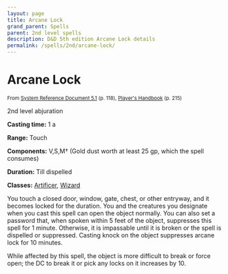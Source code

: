 ```yaml
---
layout: page
title: Arcane Lock
grand_parent: Spells
parent: 2nd level spells 
description: D&D 5th edition Arcane Lock details
permalink: /spells/2nd/arcane-lock/
---
```


# Arcane Lock

<small>From <a target="_blank" href="https://media.wizards.com/2016/downloads/DND/SRD-OGL_V5.1.pdf">System Reference Document 5.1</a> (p. 118), <a target="_blank" href="https://dnd.wizards.com/products/tabletop-games/rpg-products/rpg_playershandbook">Player's Handbook</a> (p. 215)</small>


2nd level abjuration

**Casting time:** 1 a

**Range:** Touch

**Components:** V,S,M† (Gold dust worth at least 25 gp, which the spell consumes)

**Duration:** Till dispelled

**Classes:** [Artificer](/classes/artificer/), [Wizard](/classes/wizard/)

You touch a closed door, window, gate, chest, or other entryway, and it becomes locked for the duration. You and the creatures you designate when you cast this spell can open the object normally. You can also set a password that, when spoken within 5 feet of the object, suppresses this spell for 1 minute. Otherwise, it is impassable until it is broken or the spell is dispelled or suppressed. Casting knock on the object suppresses arcane lock for 10 minutes.

   While affected by this spell, the object is more difficult to break or force open; the DC to break it or pick any locks on it increases by 10.